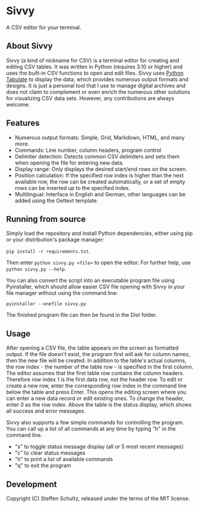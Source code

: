 # Sivvy
A CSV editor for your terminal.

## About Sivvy

Sivvy (a kind of nickname for CSV) is a terminal editor for creating and editing CSV tables. It was written in Python (requires 3.10 or higher) and uses the built-in CSV functions to open and edit files. Sivvy uses [Python Tabulate](https://pypi.org/project/tabulate/) to display the data, which provides numerous output formats and designs. It is just a personal tool that I use to manage digital archives and does not claim to complement or even enrich the numerous other solutions for visualizing CSV data sets. However, any contributions are always welcome. 

## Features

* Numerous output formats: Simple, Grid, Markdown, HTML, and many more.
* Commands: Line number, column headers, program control
* Delimiter detection: Detects common CSV delimiters and sets them when opening the file for entering new data.
* Display range: Only displays the desired start/end rows on the screen.
* Position calculation: If the specified row index is higher than the next available row, the row can be created automatically, or a set of empty rows can be inserted up to the specified index.
* Multilingual: Interface in English and German, other languages can be added using the Gettext template.

## Running from source

Simply load the repository and install Python dependencies, either using pip or your distribution's package manager:

`pip install -r requirements.txt`. 

Then enter `python sivvy.py <file>` to open the editor. For further help, use `python sivvy.py --help`.

You can also convert the script into an executable program file using Pyinstaller, which should allow easier CSV file opening with Sivvy in your file manager without using the command line:

`pyinstaller --onefile sivvy.py`

The finished program file can then be found in the Dist folder. 

## Usage

After opening a CSV file, the table appears on the screen as formatted output. If the file doesn't exist, the program first will ask for column names, then the new file will be created. In addition to the table's actual columns, the row index - the number of the table row - is specified in the first column. The editor assumes that the first table row contains the column headers. Therefore row index 1 is the first data row, not the header row. To edit or create a new row, enter the corresponding row index in the command line below the table and press Enter. This opens the editing screen where you can enter a new data record or edit existing ones. To change the header, enter 0 as the row index. Above the table is the status display, which shows all success and error messages.

Sivvy also supports a few simple commands for controlling the program. You can call up a list of all commands at any time by typing "h" in the command line.

* "s" to toggle status message display (all or 5 most recent messages)
* "c" to clear status messages
* "h" to print a list of available commands
* "q" to exit the program

## Development

Copyright (C) Steffen Schultz, released under the terms of the MIT license.
